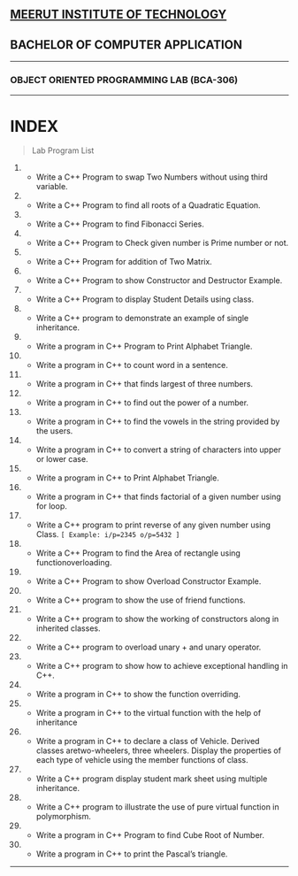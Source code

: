 [MEERUT INSTITUTE OF TECHNOLOGY](https://mitmeerut.ac.in/)
---
## BACHELOR OF COMPUTER APPLICATION
---
### OBJECT ORIENTED PROGRAMMING LAB (BCA-306)
---
# INDEX
> Lab Program List
                
1. * Write a C++ Program to swap Two Numbers without using third variable.
2. * Write a C++ Program to find all roots of a Quadratic Equation.
3. * Write a C++ Program to find Fibonacci Series.
4. * Write a C++ Program to Check given number is Prime number or not.
5. * Write a C++ Program for addition of Two Matrix.
6. * Write a C++ Program to show Constructor and Destructor Example.
7. * Write a C++ Program to display Student Details using class.
8. * Write a C++ program to demonstrate an example of single inheritance.
9. * Write a program in C++ Program to Print Alphabet Triangle. 
10. * Write a program in C++ to count word in a sentence.
11. * Write a program in C++ that finds largest of three numbers.
12. * Write a program in C++ to find out the power of a number.
13. * Write a program in C++ to find the vowels in the string provided by the users.
14. * Write a program in C++ to convert a string of characters into upper or lower case.
15. * Write a program in C++ to Print Alphabet Triangle.
16. * Write a program in C++ that finds factorial of a given number using for loop.
17. * Write a C++ program to print reverse of any given number using Class. 
           `[ Example: i/p=2345 o/p=5432 ]`
18. * Write a C++ Program to find the Area of rectangle using functionoverloading.
19. * Write a C++ Program to show Overload Constructor Example.
20. * Write a C++ program to show the use of friend functions.
21. * Write a C++ program to show the working of constructors along in inherited classes.
22. * Write a C++ program to overload unary + and unary operator.
23. * Write a C++ program to show how to achieve exceptional handling in C++.
24. * Write a program in C++ to show the function overriding.
25. * Write a program in C++ to the virtual function with the help of inheritance
26. * Write a program in C++ to declare a class of Vehicle. Derived classes aretwo-wheelers, three wheelers. Display the properties of each type of vehicle using the member functions of class.
27. * Write a C++ program display student mark sheet using multiple inheritance.
28. * Write a C++ program to illustrate the use of pure virtual function in polymorphism.
29. * Write a program in C++ Program to find Cube Root of Number.
30. * Write a program in C++ to print the Pascal’s triangle.
---